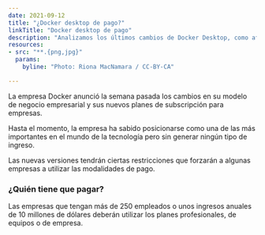 ```yaml
---
date: 2021-09-12
title: "¿Docker desktop de pago?"
linkTitle: "Docker desktop de pago"
description: "Analizamos los últimos cambios de Docker Desktop, como afectarán al usuario y las posibles alternativas."
resources:
- src: "**.{png,jpg}"
  params:
    byline: "Photo: Riona MacNamara / CC-BY-CA"

---
```


La empresa Docker anunció la semana pasada los cambios en su modelo de negocio empresarial y sus nuevos planes de subscripción para empresas.

Hasta el momento, la empresa ha sabido posicionarse como una de las más importantes en el mundo de la tecnología pero sin generar ningún tipo de ingreso. 

Las nuevas versiones tendrán ciertas restricciones que forzarán a algunas empresas a utilizar las modalidades de pago.

### ¿Quién tiene que pagar?
Las empresas que tengan más de 250 empleados o unos ingresos anuales de 10 millones de dólares deberán utilizar los planes profesionales, de equipos o de empresa.


